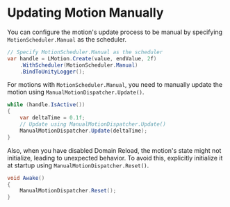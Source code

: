 # Updating Motion Manually

You can configure the motion's update process to be manual by specifying `MotionScheduler.Manual` as the scheduler.

```cs
// Specify MotionScheduler.Manual as the scheduler
var handle = LMotion.Create(value, endValue, 2f)
    .WithScheduler(MotionScheduler.Manual)
    .BindToUnityLogger();
```

For motions with `MotionScheduler.Manual`, you need to manually update the motion using `ManualMotionDispatcher.Update()`.

```cs
while (handle.IsActive())
{
    var deltaTime = 0.1f;
    // Update using ManualMotionDispatcher.Update()
    ManualMotionDispatcher.Update(deltaTime);
}
```

Also, when you have disabled Domain Reload, the motion's state might not initialize, leading to unexpected behavior. To avoid this, explicitly initialize it at startup using `ManualMotionDispatcher.Reset()`.

```cs
void Awake()
{
    ManualMotionDispatcher.Reset();
}
```